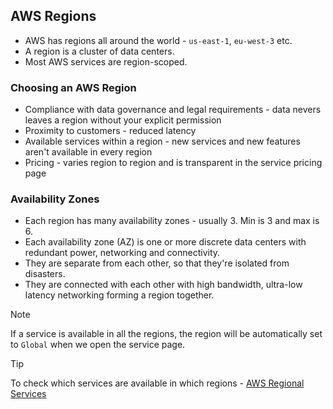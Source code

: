 ## AWS Regions
- AWS has regions all around the world - `us-east-1`, `eu-west-3` etc.
- A region is a cluster of data centers.
- Most AWS services are region-scoped.

### Choosing an AWS Region
- Compliance with data governance and legal requirements - data nevers leaves a region without your explicit permission
- Proximity to customers - reduced latency
- Available services within a region - new services and new features aren't available in every region
- Pricing - varies region to region and is transparent in the service pricing page

### Availability Zones
- Each region has many availability zones - usually 3. Min is 3 and max is 6.
- Each availability zone (AZ) is one or more discrete data centers with redundant power, networking and connectivity.
- They are separate from each other, so that they're isolated from disasters.
- They are connected with each other with high bandwidth, ultra-low latency networking forming a region together.

> [!NOTE]
> If a service is available in all the regions, the region will be automatically set to `Global` when we open the service page.

> [!TIP]
> To check which services are available in which regions - [AWS Regional Services](https://aws.amazon.com/about-aws/global-infrastructure/regional-product-services/)
